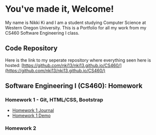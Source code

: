 # You've made it, Welcome!

My name is Nikki Ki and I am a student studying Computer Science at Western Oregon University. This is a Portfolio for all my work from my CS460 Software Engineering I class.

## Code Repository

Here is the link to my seperate repository where everything seen here is hosted: [https://github.com/nki13/nki13.github.io/CS460/](https://github.com/nki13/nki13.github.io/CS460/)

## Software Engineering I (CS460): Homework

### Homework 1 - Git, HTML/CSS, Bootstrap
* [Homework 1 Journal](https://nki13.github.io/CS460/HW1)
* [Homework 1 Demo](https://nki13.github.io/CS460/HW1/Demo)

### Homework 2

